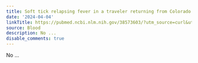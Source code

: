```yaml
---
title: Soft tick relapsing fever in a traveler returning from Colorado
date: '2024-04-04'
linkTitle: https://pubmed.ncbi.nlm.nih.gov/38573603/?utm_source=curl&utm_medium=rss&utm_campaign=journals&utm_content=7603509&fc=None&ff=20240405180748&v=2.18.0.post9+e462414
source: Blood
description: No ...
disable_comments: true
---
```

No ...